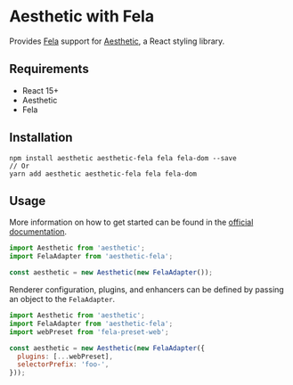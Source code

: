 # Aesthetic with Fela

Provides [Fela](https://github.com/rofrischmann/fela) support for
[Aesthetic](https://github.com/milesj/aesthetic), a React styling library.

## Requirements

* React 15+
* Aesthetic
* Fela

## Installation

```
npm install aesthetic aesthetic-fela fela fela-dom --save
// Or
yarn add aesthetic aesthetic-fela fela fela-dom
```

## Usage

More information on how to get started can be found in the
[official documentation](https://github.com/milesj/aesthetic).

```javascript
import Aesthetic from 'aesthetic';
import FelaAdapter from 'aesthetic-fela';

const aesthetic = new Aesthetic(new FelaAdapter());
```

Renderer configuration, plugins, and enhancers can be defined by passing an object
to the `FelaAdapter`.

```javascript
import Aesthetic from 'aesthetic';
import FelaAdapter from 'aesthetic-fela';
import webPreset from 'fela-preset-web';

const aesthetic = new Aesthetic(new FelaAdapter({
  plugins: [...webPreset],
  selectorPrefix: 'foo-',
}));
```

